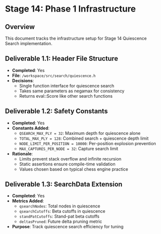 # Stage 14: Phase 1 Infrastructure

## Overview
This document tracks the infrastructure setup for Stage 14 Quiescence Search implementation.

## Deliverable 1.1: Header File Structure
- **Completed**: Yes
- **File**: `/workspace/src/search/quiescence.h`
- **Decisions**:
  - Single function interface for quiescence search
  - Takes same parameters as negamax for consistency
  - Returns eval::Score like other search functions

## Deliverable 1.2: Safety Constants
- **Completed**: Yes
- **Constants Added**:
  - `QSEARCH_MAX_PLY = 32`: Maximum depth for quiescence alone
  - `TOTAL_MAX_PLY = 128`: Combined search + quiescence depth limit
  - `NODE_LIMIT_PER_POSITION = 10000`: Per-position explosion prevention
  - `MAX_CAPTURES_PER_NODE = 32`: Capture search limit
- **Rationale**:
  - Limits prevent stack overflow and infinite recursion
  - Static assertions ensure compile-time validation
  - Values chosen based on typical chess engine practice

## Deliverable 1.3: SearchData Extension
- **Completed**: Yes
- **Metrics Added**:
  - `qsearchNodes`: Total nodes in quiescence
  - `qsearchCutoffs`: Beta cutoffs in quiescence
  - `standPatCutoffs`: Stand-pat beta cutoffs
  - `deltasPruned`: Future delta pruning metric
- **Purpose**: Track quiescence search efficiency for tuning
